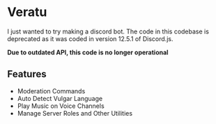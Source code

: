 # Veratu
I just wanted to try making a discord bot.
The code in this codebase is deprecated as it was coded in version 12.5.1 of Discord.js.

**Due to outdated API, this code is no longer operational**

## Features
- Moderation Commands
- Auto Detect Vulgar Language
- Play Music on Voice Channels
- Manage Server Roles and Other Utilities

